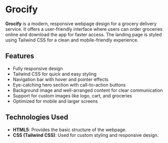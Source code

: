 # Grocify

**Grocify** is a modern, responsive webpage design for a grocery delivery service. It offers a user-friendly interface where users can order groceries online and download the app for faster access. The landing page is styled using Tailwind CSS for a clean and mobile-friendly experience.

## Features

- Fully responsive design
- Tailwind CSS for quick and easy styling
- Navigation bar with hover and pointer effects
- Eye-catching hero section with call-to-action buttons
- Background image and well-arranged content for clear communication
- Support for custom images like logo, cart, and groceries
- Optimized for mobile and larger screens

## Technologies Used

- **HTML5**: Provides the basic structure of the webpage.
- **CSS (Tailwind CSS)**: Used for custom styling and responsive design.
